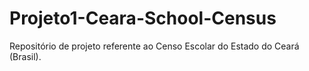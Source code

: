 # Projeto1-Ceara-School-Census
Repositório de projeto referente ao Censo Escolar do Estado do Ceará (Brasil).
